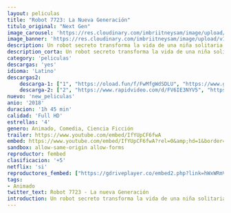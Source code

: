 ```yaml
---
layout: peliculas
title: "Robot 7723: La Nueva Generación"
titulo_original: "Next Gen"
image_carousel: 'https://res.cloudinary.com/imbriitneysam/image/upload/v1544665003/robot-7723-min.jpg'
image_banner: 'https://res.cloudinary.com/imbriitneysam/image/upload/v1544665003/robot-77-banne-min.jpg'
description: Un robot secreto transforma la vida de una niña solitaria en una aventura emocionante. Juntos luchan contra los malos, los robots desagradables y otros enemigos.
description_corta: Un robot secreto transforma la vida de una niña solitaria en una aventura emocionante. Juntos luchan contra los malos, los robots desagradables y otros enemigos.
category: 'peliculas'
descargas: 'yes'
idioma: 'Latino'
descargas2:
    descarga-1: ["1", "https://oload.fun/f/FwMfgWdSDLU", "https://www.google.com/s2/favicons?domain=openload.co","OpenLoad","https://res.cloudinary.com/imbriitneysam/image/upload/v1541473684/mexico.png", "Latino", "Full HD"]
    descarga-2: ["2", "https://www.rapidvideo.com/d/FV6IE3NYV5", "https://www.google.com/s2/favicons?domain=www.rapidvideo.com","RapidVideo","https://res.cloudinary.com/imbriitneysam/image/upload/v1541473684/mexico.png", "Latino", "Full HD"]
nuevo: 'new_peliculas'
anio: '2018'
duracion: '1h 45 min'
calidad: 'Full HD'
estrellas: '4'
genero: Animado, Comedia, Ciencia Ficción
trailer: https://www.youtube.com/embed/IfYUpCF6fwA
embed: https://www.youtube.com/embed/IfYUpCF6fwA?rel=0&amp;hd=1&border=0&wmode=opaque&enablejsapi=1&modestbranding=1&controls=1&showinfo=1
sandbox: allow-same-origin allow-forms
reproductor: fembed
clasificacion: '+5'
netflix: 'si'
reproductores_fembed: ["https://gdriveplayer.co/embed2.php?link=hWxWRmVE5sdpuvvIBMzfwAlfPGVveCVzMliGg1CLcKNMHDWqJv5psDNgxxj0LI9hBKBpqcoNVIa3C7H%252Bg7dlJNrQ6ZNCTvsgsokbh4EtAMi0cOmttAMC3UlKiGzb9DwhTfZWQHhCCSjkwkicibVDUQCC50KnXZ%252FylSLQ9%252BKsVoCMtRDoCD2SEFT8TY8jblYpsEwmy%252FPMooog%252BKcfCACNFalASx155iIsCZJSP3fR5vbDeuOSA34SliaNpLPKsPDRn7typR8jsPlLYdB%252FqdZAliPw50egM1xcD13E7Ge2Gw0IoYoVV1Ee%252FsQv%252FDfPPZ4Z%252FhXUEzmi6PNXYnFwp%252Bp51d2Ww1IBdQ2Q%252FZijw%252FdTgONw%253D%253D","Latino","https://myurlshort.live/v/p47k2fm4p7r451r","Latino","https://feurl.com/v/40ox3xnryo8","Latino"]
tags:
- Animado
twitter_text: Robot 7723 - La nueva Generación
introduction: Un robot secreto transforma la vida de una niña solitaria en una aventura emocionante. Juntos luchan contra los malos, los robots desagradables y otros enemigos.
---
```












